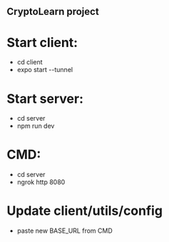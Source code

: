## CryptoLearn project

# Start client: 
- cd client
- expo start --tunnel

# Start server:
- cd server
- npm run dev
# CMD:
- cd server
- ngrok http 8080

# Update client/utils/config
- paste new BASE_URL from CMD